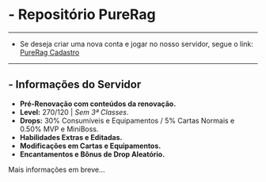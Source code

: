 # - Repositório PureRag

------------


- Se deseja criar uma nova conta e jogar no nosso servidor, segue o link:
[PureRag Cadastro](http://purerag.online "PureRag Cadastro")

------------


## - Informações do Servidor
- **Pré-Renovação com conteúdos da renovação.**
- **Level:** 270/120 | *Sem 3ª Classes*.
- **Drops:** 30% Consumíveis e Equipamentos / 5% Cartas Normais e 0.50% MVP e MiniBoss.
- **Habilidades Extras e Editadas.**
- **Modificações em Cartas e Equipamentos.**
- **Encantamentos e Bônus de Drop Aleatório.**

Mais informações em breve...